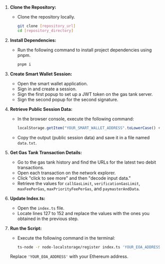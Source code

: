 1. **Clone the Repository:**
   - Clone the repository locally.

     ```bash
     git clone [repository_url]
     cd [repository_directory]
     ```

2. **Install Dependencies:**
   - Run the following command to install project dependencies using pnpm.

     ```bash
     pnpm i
     ```

3. **Create Smart Wallet Session:**
   - Open the smart wallet application.
   - Sign in and create a session.
   - Sign the first popup to set up a JWT token on the gas tank server.
   - Sign the second popup for the second signature.

4. **Retrieve Public Session Data:**
   - In the browser console, execute the following command:

     ```javascript
     localStorage.getItem("YOUR_SMART_WALLET_ADDRESS".toLowerCase() + "_sessions")
     ```

   - Copy the output (public session data) and save it in a file named `data.txt`.

5. **Get Gas Tank Transaction Details:**
   - Go to the gas tank history and find the URLs for the latest two debit transactions.
   - Open each transaction on the network explorer.
   - Click "click to see more" and then "decode input data."
   - Retrieve the values for `callGasLimit`, `verificationGasLimit`, `maxFeePerGas`, `maxPriorityFeePerGas`, and `paymasterAndData`.

6. **Update Index.ts:**
   - Open the `index.ts` file.
   - Locate lines 127 to 152 and replace the values with the ones you obtained in the previous step.

7. **Run the Script:**
   - Execute the following command in the terminal:

     ```bash
     ts-node -r node-localstorage/register index.ts 'YOUR_EOA_ADDRESS' && rm -rf scratch
     ```

   Replace `'YOUR_EOA_ADDRESS'` with your Ethereum address.
